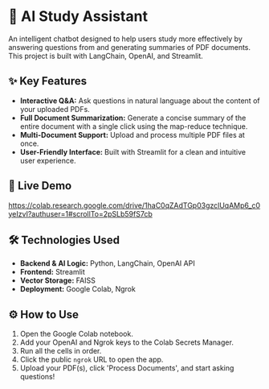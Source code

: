 # 🤖 AI Study Assistant

An intelligent chatbot designed to help users study more effectively by answering questions from and generating summaries of PDF documents. This project is built with LangChain, OpenAI, and Streamlit.

## ✨ Key Features

-   **Interactive Q&A:** Ask questions in natural language about the content of your uploaded PDFs.
-   **Full Document Summarization:** Generate a concise summary of the entire document with a single click using the map-reduce technique.
-   **Multi-Document Support:** Upload and process multiple PDF files at once.
-   **User-Friendly Interface:** Built with Streamlit for a clean and intuitive user experience.

## 🚀 Live Demo

https://colab.research.google.com/drive/1haC0qZAdTGp03gzclUqAMp6_c0yeIzvI?authuser=1#scrollTo=2pSLb59fS7cb

## 🛠️ Technologies Used

-   **Backend & AI Logic:** Python, LangChain, OpenAI API
-   **Frontend:** Streamlit
-   **Vector Storage:** FAISS
-   **Deployment:** Google Colab, Ngrok

## ⚙️ How to Use

1.  Open the Google Colab notebook.
2.  Add your OpenAI and Ngrok keys to the Colab Secrets Manager.
3.  Run all the cells in order.
4.  Click the public `ngrok` URL to open the app.
5.  Upload your PDF(s), click 'Process Documents', and start asking questions!
